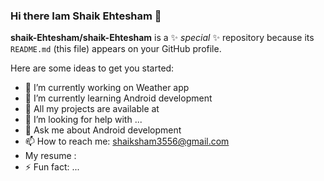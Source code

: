 ### Hi there Iam Shaik Ehtesham 👋





**shaik-Ehtesham/shaik-Ehtesham** is a ✨ _special_ ✨ repository because its `README.md` (this file) appears on your GitHub profile.

Here are some ideas to get you started:

- 🔭 I’m currently working on Weather app
- 🌱 I’m currently learning Android development
- 👯 All my projects are available at
- 🤔 I’m looking for help with ...
- 💬 Ask me about Android development
- 📫 How to reach me: shaiksham3556@gmail.com
-  My resume : 
- ⚡ Fun fact: ...

